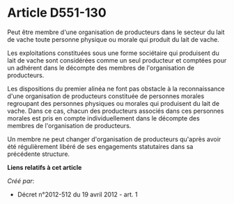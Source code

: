 # Article D551-130

Peut être membre d'une organisation de producteurs dans le secteur du lait de vache toute personne physique ou morale qui
produit du lait de vache.

Les exploitations constituées sous une forme sociétaire qui produisent du lait de vache sont considérées comme un seul
producteur et comptées pour un adhérent dans le décompte des membres de l'organisation de producteurs.

Les dispositions du premier alinéa ne font pas obstacle à la reconnaissance d'une organisation de producteurs constituée de
personnes morales regroupant des personnes physiques ou morales qui produisent du lait de vache. Dans ce cas, chacun des
producteurs associés dans ces personnes morales est pris en compte individuellement dans le décompte des membres de
l'organisation de producteurs.

Un membre ne peut changer d'organisation de producteurs qu'après avoir été régulièrement libéré de ses engagements
statutaires dans sa précédente structure.

**Liens relatifs à cet article**

_Créé par_:

  - Décret n°2012-512 du 19 avril 2012 - art. 1
